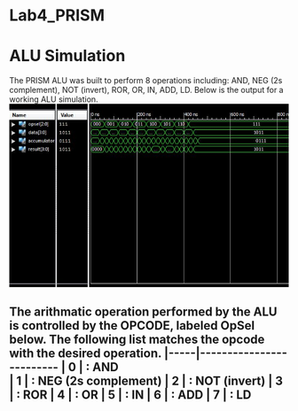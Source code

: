 Lab4_PRISM
==========
# ALU Simulation
The PRISM ALU was built to perform 8 operations including: AND, NEG (2s complement), NOT (invert), ROR, OR, IN, ADD, LD. Below is the output for a working ALU simulation. 
![alt tag](https://raw.githubusercontent.com/seanbapty/Lab4_PRISM/master/ALU%20out.JPG)

The arithmatic operation performed by the ALU is controlled by the OPCODE, labeled OpSel below. The following list matches the opcode with the desired operation.
|-----|-------------------------
|  0  |   : AND         
|  1  |   : NEG (2s complement)
|  2  |   : NOT (invert)
|  3  |   : ROR
|  4  |   : OR
|  5  |   : IN
|  6  |   : ADD
|  7  |   : LD
-----------------------------
